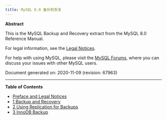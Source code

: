```yaml
---
title: MySQL 8.0 备份和恢复
---
```


**Abstract**

This is the MySQL Backup and Recovery extract from the MySQL 8.0 Reference Manual.

For legal information, see the [Legal Notices](https://dev.mysql.com/doc/mysql-backup-excerpt/8.0/en/preface.html#legalnotice).

For help with using MySQL, please visit the [MySQL Forums](http://forums.mysql.com/), where you can discuss your issues with other MySQL users.

Document generated on: 2020-11-09 (revision: 67963)

---

**Table of Contents**

- [Preface and Legal Notices](https://dev.mysql.com/doc/mysql-backup-excerpt/8.0/en/preface.html)
- [1 Backup and Recovery](https://dev.mysql.com/doc/mysql-backup-excerpt/8.0/en/backup-and-recovery.html)
- [2 Using Replication for Backups](https://dev.mysql.com/doc/mysql-backup-excerpt/8.0/en/replication-solutions-backups.html)
- [3 InnoDB Backup](https://dev.mysql.com/doc/mysql-backup-excerpt/8.0/en/innodb-backup.html)
